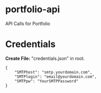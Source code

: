 # portfolio-api
API Calls for Portfolio

# Credentials
**Create File:** "credentials.json" in root.
```
{
    "SMTPhost": "smtp.yourdomain.com",
    "SMTPlogin": "email@yourdomain.com",
    "SMTPpw": "YourSMTPPassword"
}
```